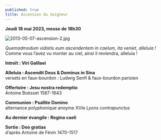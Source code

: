 ```yaml
---
published: true
title: Ascension du Seigneur
---
```

**Jeudi 18 mai 2023, messe de 18h30**

![2013-05-07-ascension-2.jpg]({{site.baseurl}}/images/2013-05-07-ascension-2.jpg)

*Quemadmodum vidistis eum ascendentem in caelum, ita veniet, alleluia !*  
Comme vous l’avez vu monter au ciel, ainsi il reviendra, alleluia !

**Introït : Viri Galilaei**

**Alleluia : Ascendit Deus & Dominus in Sina**  
versets en faux-bourdon : Ludwig Senfl & faux-bourdon parisien

**Offertoire : Jesu nostra redemptio**  
Antoine Boësset 1587-1643

**Communion : Psallite Domino**  
alternance polyphonique anoyme XVIe *Lyons contrapunctus*

**Au dernier évangile : Regina caeli**

**Sortie : Deo gratias**  
d’après Antoine de Févin 1470-1517
